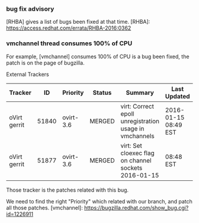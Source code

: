 ### bug fix advisory
[RHBA] gives a list of bugs been fixed at that time.
  [RHBA]: https://access.redhat.com/errata/RHBA-2016:0362
  
### vmchannel thread consumes 100% of CPU
For example, [vmchannel] consumes 100% of CPU is a bug been fixed, the patch is on the page of bugzilla.

External Trackers

|Tracker|	ID|	Priority|	Status|	Summary|	Last Updated|
|--------|--------|--------|--------|-----|---------|
|oVirt gerrit	|51840|	ovirt-3.6|	MERGED|	virt: Correct epoll unregistration usage in vmchannels|	2016-01-15 08:49 EST|
|oVirt gerrit	|51877|	ovirt-3.6	|MERGED	|virt: Set cloexec flag on channel sockets	2016-01-15 |08:48 EST|

Those tracker is the patches related with this bug. 

We need to find the right "Priority" which related with our branch, and patch all those patches.
  [vmchannel]: https://bugzilla.redhat.com/show_bug.cgi?id=1226911
